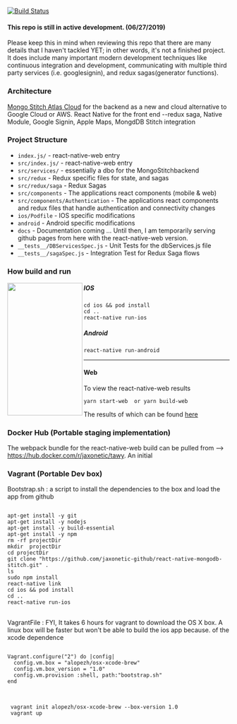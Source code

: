 [![Build Status](https://travis-ci.com/jaxonetic-github/react-native-mongodb-stitch.svg?branch=master)](https://travis-ci.com/jaxonetic-github/react-native-mongodb-stitch)

#### This repo is still in active development. (06/27/2019)
Please keep this in mind when reviewing this repo that there are many details that I haven't tackled YET; in other words, it's not a finished project.  It does include many important modern development techniques like continuous integration and development, communicating with multiple third party services (i.e. googlesignin), and redux sagas(generator functions).  

### Architecture
[Mongo Stitch Atlas Cloud](https://www.mongodb.com/cloud/stitch) for the backend as a new and cloud alternative to Google Cloud or AWS. 
React Native for the front end 
   --redux saga, Native Module, Google Signin, Apple Maps, MongdDB Stitch integration

### Project Structure
* `index.js/` - react-native-web entry
* `src/index.js/` - react-native-web entry
* `src/services/` - essentially a dbo for the MongoStitchbackend
* `src/redux` - Redux specific files for state, and sagas
* `src/redux/saga` - Redux Sagas
* `src/components` - The applications react components (mobile & web)
* `src/components/Authentication` - The applications react components and redux files that handle authentication and connectivity changes
* `ios/Podfile` - IOS specific modifications
* `android` - Android specific modifications
* `docs` - Documentation coming ... Until then, I am temporarily serving github pages from here with the react-native-web version. 
* `__tests__/DBServicesSpec.js` - Unit Tests for the dbServices.js file
* `__tests__/sagaSpec.js` - Integration Test for Redux Saga flows



### How build and run
<img src="https://github.com/jaxonetic-github/react-native-mongodb-stitch/blob/master/images/ios_demo.gif" align="left" height="300" width="170" >

##### IOS

```
cd ios && pod install
cd ..
react-native run-ios 
```


##### Android
```
react-native run-android
```

<hr/>




#### Web
To view the react-native-web results 
```
yarn start-web  or yarn build-web 
```

The results of which can be found [here](https://jaxonetic-github.github.io/react-native-mongodb-stitch/)


### Docker Hub (Portable staging implementation)
The webpack bundle for the react-native-web build can be pulled from -->  https://hub.docker.com/r/jaxonetic/tawy.
An initial 


### Vagrant (Portable Dev box)
<div>
Bootstrap.sh : a script to install the dependencies to the box and load the app from github
<pre>
<code>
apt-get install -y git
apt-get install -y nodejs
apt-get install -y build-essential
apt-get install -y npm
rm -rf projectDir
mkdir  projectDir
cd projectDir 
git clone "https://github.com/jaxonetic-github/react-native-mongodb-stitch.git" .
ls
sudo npm install
react-native link
cd ios && pod install
cd ..
react-native run-ios
</code>
</pre>
</div>


<div>
VagrantFile : FYI, It takes 6 hours for vagrant to download the OS X box.  A linux box will be faster but won't be able to build the ios app because. of the xcode dependence
<pre>
<code>
Vagrant.configure("2") do |config|
  config.vm.box = "alopezh/osx-xcode-brew"
  config.vm.box_version = "1.0"
  config.vm.provision :shell, path:"bootstrap.sh"
end
</code>
</pre>
</div>


<div><pre>
<code>
 vagrant init alopezh/osx-xcode-brew --box-version 1.0
 vagrant up
</code>
</pre></div>


